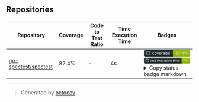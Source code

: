 ## Repositories

| Repository | Coverage | Code to Test Ratio | Time Execution Time | Badges |
| --- | --- | --- | --- | --- |
| [go-spectest/spectest](https://github.com/go-spectest/spectest) | 82.4% | - | 4s | ![go-spectest/spectest](https://github.com/go-spectest/octocovs-central-repo/blob/main//badges/go-spectest/spectest/coverage.svg?raw=true) ![go-spectest/spectest](https://github.com/go-spectest/octocovs-central-repo/blob/main//badges/go-spectest/spectest/time.svg?raw=true) <details><summary>Copy status badge markdown</summary>```![Coverage](https://github.com/go-spectest/octocovs-central-repo/blob/main//badges/go-spectest/spectest/coverage.svg?raw=true)```<br>```![Test Execution Time](https://github.com/go-spectest/octocovs-central-repo/blob/main//badges/go-spectest/spectest/time.svg?raw=true)```</details> |

---

> Generated by [octocov](https://github.com/k1LoW/octocov)
